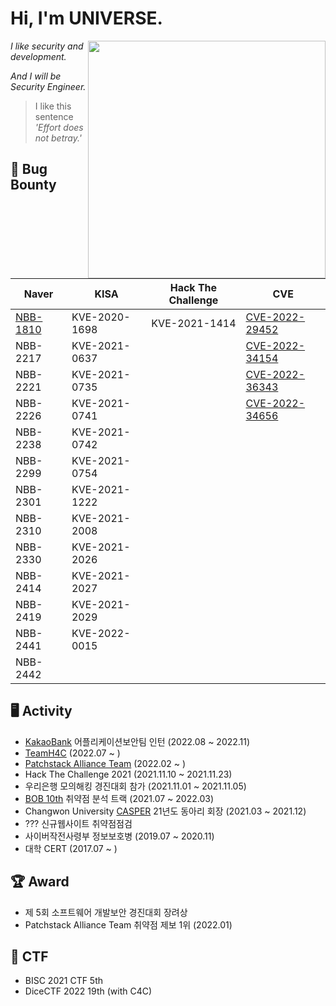 # Hi, I'm UNIVERSE.

<img align='right' src="https://github-readme-stats.vercel.app/api?username=Universe1122&show_icons=true&theme=radical" width="380">

*I like security and development.*

*And I will be Security Engineer.*

> I like this sentence *'Effort does not betray.'*


## 🐞 Bug Bounty 
| Naver | KISA | Hack The Challenge| CVE |
| ------ | ------ | ------ | ------ |
| [NBB-1810](https://bugbounty.naver.com/ko/halloffame) | KVE-2020-1698 | KVE-2021-1414 | [CVE-2022-29452](https://patchstack.com/database/vulnerability/export-all-urls/wordpress-export-all-urls-plugin-4-1-authenticated-stored-cross-site-scripting-xss-vulnerability) |
| NBB-2217 | KVE-2021-0637 |  | [CVE-2022-34154](https://patchstack.com/database/vulnerability/enable-svg-webp-ico-upload/wordpress-enable-svg-webp-ico-upload-plugin-1-0-1-authenticated-arbitrary-file-upload-vulnerability) |
| NBB-2221 | KVE-2021-0735 |  | [CVE-2022-36343](https://patchstack.com/database/vulnerability/enable-svg-webp-ico-upload/wordpress-enable-svg-webp-ico-upload-plugin-1-0-1-authenticated-stored-cross-site-scripting-xss-vulnerability) | 
| NBB-2226 | KVE-2021-0741 |  | [CVE-2022-34656](https://patchstack.com/database/vulnerability/polls-widget/wordpress-poll-survey-questionnaire-and-voting-system-plugin-1-7-4-authenticated-cross-site-scripting-xss-vulnerability) |
| NBB-2238 | KVE-2021-0742 |  |  |
| NBB-2299	 | KVE-2021-0754 |  |  |
| NBB-2301 | KVE-2021-1222 |  |  |
| NBB-2310 | KVE-2021-2008 |  |  |
| NBB-2330 | KVE-2021-2026 |  |  |
| NBB-2414 | KVE-2021-2027 |  |  |
| NBB-2419 | KVE-2021-2029 |  |  |
| NBB-2441 | KVE-2022-0015 |  |  |
| NBB-2442 | |  |  |


## 🖥️ Activity
- [KakaoBank](https://www.kakaobank.com/) 어플리케이션보안팀 인턴 (2022.08 ~ 2022.11) 
- [TeamH4C](https://teamh4c.com/) (2022.07 ~ )
- [Patchstack Alliance Team](https://patchstack.com/articles/introducing-patchstack-alliance/) (2022.02 ~ )
- Hack The Challenge 2021 (2021.11.10 ~ 2021.11.23)
- 우리은행 모의해킹 경진대회 참가 (2021.11.01 ~ 2021.11.05)
- [BOB 10th](https://www.kitribob.kr/) 취약점 분석 트랙 (2021.07 ~ 2022.03)
- Changwon University [CASPER](https://casper.or.kr) 21년도 동아리 회장 (2021.03 ~ 2021.12)
- ??? 신규웹사이트 취약점점검
- 사이버작전사령부 정보보호병 (2019.07 ~ 2020.11)
- 대학 CERT (2017.07 ~ )

## 🏆 Award
- 제 5회 소프트웨어 개발보안 경진대회 장려상
- Patchstack Alliance Team 취약점 제보 1위 (2022.01)

## 🚩 CTF
- BISC 2021 CTF 5th
- DiceCTF 2022 19th (with C4C)
